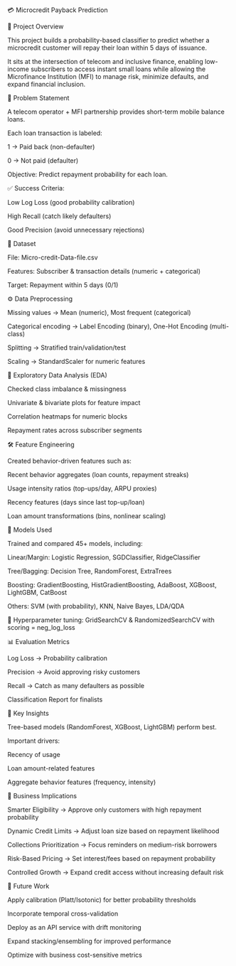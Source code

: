 💳 Microcredit Payback Prediction

📌 Project Overview

This project builds a probability-based classifier to predict whether a microcredit customer will repay their loan within 5 days of issuance.

It sits at the intersection of telecom and inclusive finance, enabling low-income subscribers to access instant small loans while allowing the Microfinance Institution (MFI) to manage risk, minimize defaults, and expand financial inclusion.

🎯 Problem Statement

A telecom operator + MFI partnership provides short-term mobile balance loans.

Each loan transaction is labeled:

1 → Paid back (non-defaulter)

0 → Not paid (defaulter)

Objective: Predict repayment probability for each loan.

✅ Success Criteria:

Low Log Loss (good probability calibration)

High Recall (catch likely defaulters)

Good Precision (avoid unnecessary rejections)

📂 Dataset

File: Micro-credit-Data-file.csv

Features: Subscriber & transaction details (numeric + categorical)

Target: Repayment within 5 days (0/1)

⚙️ Data Preprocessing

Missing values → Mean (numeric), Most frequent (categorical)

Categorical encoding → Label Encoding (binary), One-Hot Encoding (multi-class)

Splitting → Stratified train/validation/test

Scaling → StandardScaler for numeric features

🔎 Exploratory Data Analysis (EDA)

Checked class imbalance & missingness

Univariate & bivariate plots for feature impact

Correlation heatmaps for numeric blocks

Repayment rates across subscriber segments

🛠️ Feature Engineering

Created behavior-driven features such as:

Recent behavior aggregates (loan counts, repayment streaks)

Usage intensity ratios (top-ups/day, ARPU proxies)

Recency features (days since last top-up/loan)

Loan amount transformations (bins, nonlinear scaling)

🤖 Models Used

Trained and compared 45+ models, including:

Linear/Margin: Logistic Regression, SGDClassifier, RidgeClassifier

Tree/Bagging: Decision Tree, RandomForest, ExtraTrees

Boosting: GradientBoosting, HistGradientBoosting, AdaBoost, XGBoost, LightGBM, CatBoost

Others: SVM (with probability), KNN, Naive Bayes, LDA/QDA

📌 Hyperparameter tuning: GridSearchCV & RandomizedSearchCV with scoring = neg_log_loss

📊 Evaluation Metrics

Log Loss → Probability calibration

Precision → Avoid approving risky customers

Recall → Catch as many defaulters as possible

Classification Report for finalists

🌟 Key Insights

Tree-based models (RandomForest, XGBoost, LightGBM) perform best.

Important drivers:

Recency of usage

Loan amount-related features

Aggregate behavior features (frequency, intensity)

💼 Business Implications

Smarter Eligibility → Approve only customers with high repayment probability

Dynamic Credit Limits → Adjust loan size based on repayment likelihood

Collections Prioritization → Focus reminders on medium-risk borrowers

Risk-Based Pricing → Set interest/fees based on repayment probability

Controlled Growth → Expand credit access without increasing default risk

🚀 Future Work

Apply calibration (Platt/Isotonic) for better probability thresholds

Incorporate temporal cross-validation

Deploy as an API service with drift monitoring

Expand stacking/ensembling for improved performance

Optimize with business cost-sensitive metrics
